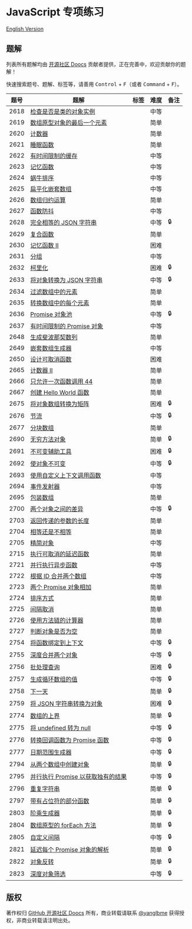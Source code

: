 # JavaScript 专项练习

[English Version](/solution/JAVASCRIPT_README_EN.md)

## 题解

列表所有题解均由 [开源社区 Doocs](https://github.com/doocs) 贡献者提供，正在完善中，欢迎贡献你的题解！

快速搜索题号、题解、标签等，请善用 <kbd>Control</kbd> + <kbd>F</kbd>（或者 <kbd>Command</kbd> + <kbd>F</kbd>）。

| 题号 | 题解                                                                                                                                                  | 标签 | 难度 | 备注 |
| ---- | ----------------------------------------------------------------------------------------------------------------------------------------------------- | ---- | ---- | ---- |
| 2618 | [检查是否是类的对象实例](/solution/2600-2699/2618.Check%20if%20Object%20Instance%20of%20Class/README.md)                                              |      | 中等 |      |
| 2619 | [数组原型对象的最后一个元素](/solution/2600-2699/2619.Array%20Prototype%20Last/README.md)                                                             |      | 简单 |      |
| 2620 | [计数器](/solution/2600-2699/2620.Counter/README.md)                                                                                                  |      | 简单 |      |
| 2621 | [睡眠函数](/solution/2600-2699/2621.Sleep/README.md)                                                                                                  |      | 简单 |      |
| 2622 | [有时间限制的缓存](/solution/2600-2699/2622.Cache%20With%20Time%20Limit/README.md)                                                                    |      | 中等 |      |
| 2623 | [记忆函数](/solution/2600-2699/2623.Memoize/README.md)                                                                                                |      | 中等 |      |
| 2624 | [蜗牛排序](/solution/2600-2699/2624.Snail%20Traversal/README.md)                                                                                      |      | 中等 |      |
| 2625 | [扁平化嵌套数组](/solution/2600-2699/2625.Flatten%20Deeply%20Nested%20Array/README.md)                                                                |      | 中等 |      |
| 2626 | [数组归约运算](/solution/2600-2699/2626.Array%20Reduce%20Transformation/README.md)                                                                    |      | 简单 |      |
| 2627 | [函数防抖](/solution/2600-2699/2627.Debounce/README.md)                                                                                               |      | 中等 |      |
| 2628 | [完全相等的 JSON 字符串](/solution/2600-2699/2628.JSON%20Deep%20Equal/README.md)                                                                      |      | 中等 | 🔒   |
| 2629 | [复合函数](/solution/2600-2699/2629.Function%20Composition/README.md)                                                                                 |      | 简单 |      |
| 2630 | [记忆函数 II](/solution/2600-2699/2630.Memoize%20II/README.md)                                                                                        |      | 困难 |      |
| 2631 | [分组](/solution/2600-2699/2631.Group%20By/README.md)                                                                                                 |      | 中等 |      |
| 2632 | [柯里化](/solution/2600-2699/2632.Curry/README.md)                                                                                                    |      | 困难 | 🔒   |
| 2633 | [将对象转换为 JSON 字符串](/solution/2600-2699/2633.Convert%20Object%20to%20JSON%20String/README.md)                                                  |      | 中等 | 🔒   |
| 2634 | [过滤数组中的元素](/solution/2600-2699/2634.Filter%20Elements%20from%20Array/README.md)                                                               |      | 简单 |      |
| 2635 | [转换数组中的每个元素](/solution/2600-2699/2635.Apply%20Transform%20Over%20Each%20Element%20in%20Array/README.md)                                     |      | 简单 |      |
| 2636 | [Promise 对象池](/solution/2600-2699/2636.Promise%20Pool/README.md)                                                                                   |      | 中等 | 🔒   |
| 2637 | [有时间限制的 Promise 对象](/solution/2600-2699/2637.Promise%20Time%20Limit/README.md)                                                                |      | 中等 |      |
| 2648 | [生成斐波那契数列](/solution/2600-2699/2648.Generate%20Fibonacci%20Sequence/README.md)                                                                |      | 简单 |      |
| 2649 | [嵌套数组生成器](/solution/2600-2699/2649.Nested%20Array%20Generator/README.md)                                                                       |      | 中等 |      |
| 2650 | [设计可取消函数](/solution/2600-2699/2650.Design%20Cancellable%20Function/README.md)                                                                  |      | 困难 |      |
| 2665 | [计数器 II](/solution/2600-2699/2665.Counter%20II/README.md)                                                                                          |      | 简单 |      |
| 2666 | [只允许一次函数调用 44](/solution/2600-2699/2666.Allow%20One%20Function%20Call/README.md)                                                             |      | 简单 |      |
| 2667 | [创建 Hello World 函数](/solution/2600-2699/2667.Create%20Hello%20World%20Function/README.md)                                                         |      | 简单 |      |
| 2675 | [将对象数组转换为矩阵](/solution/2600-2699/2675.Array%20of%20Objects%20to%20Matrix/README.md)                                                         |      | 困难 | 🔒   |
| 2676 | [节流](/solution/2600-2699/2676.Throttle/README.md)                                                                                                   |      | 中等 | 🔒   |
| 2677 | [分块数组](/solution/2600-2699/2677.Chunk%20Array/README.md)                                                                                          |      | 简单 |      |
| 2690 | [无穷方法对象](/solution/2600-2699/2690.Infinite%20Method%20Object/README.md)                                                                         |      | 简单 | 🔒   |
| 2691 | [不可变辅助工具](/solution/2600-2699/2691.Immutability%20Helper/README.md)                                                                            |      | 困难 | 🔒   |
| 2692 | [使对象不可变](/solution/2600-2699/2692.Make%20Object%20Immutable/README.md)                                                                          |      | 中等 | 🔒   |
| 2693 | [使用自定义上下文调用函数](/solution/2600-2699/2693.Call%20Function%20with%20Custom%20Context/README.md)                                              |      | 中等 |      |
| 2694 | [事件发射器](/solution/2600-2699/2694.Event%20Emitter/README.md)                                                                                      |      | 中等 |      |
| 2695 | [包装数组](/solution/2600-2699/2695.Array%20Wrapper/README.md)                                                                                        |      | 简单 |      |
| 2700 | [两个对象之间的差异](/solution/2700-2799/2700.Differences%20Between%20Two%20Objects/README.md)                                                        |      | 中等 | 🔒   |
| 2703 | [返回传递的参数的长度](/solution/2700-2799/2703.Return%20Length%20of%20Arguments%20Passed/README.md)                                                  |      | 简单 |      |
| 2704 | [相等还是不相等](/solution/2700-2799/2704.To%20Be%20Or%20Not%20To%20Be/README.md)                                                                     |      | 简单 |      |
| 2705 | [精简对象](/solution/2700-2799/2705.Compact%20Object/README.md)                                                                                       |      | 中等 |      |
| 2715 | [执行可取消的延迟函数](/solution/2700-2799/2715.Timeout%20Cancellation/README.md)                                                                     |      | 简单 |      |
| 2721 | [并行执行异步函数](/solution/2700-2799/2721.Execute%20Asynchronous%20Functions%20in%20Parallel/README.md)                                             |      | 中等 |      |
| 2722 | [根据 ID 合并两个数组](/solution/2700-2799/2722.Join%20Two%20Arrays%20by%20ID/README.md)                                                              |      | 中等 |      |
| 2723 | [两个 Promise 对象相加](/solution/2700-2799/2723.Add%20Two%20Promises/README.md)                                                                      |      | 简单 |      |
| 2724 | [排序方式](/solution/2700-2799/2724.Sort%20By/README.md)                                                                                              |      | 简单 |      |
| 2725 | [间隔取消](/solution/2700-2799/2725.Interval%20Cancellation/README.md)                                                                                |      | 简单 |      |
| 2726 | [使用方法链的计算器](/solution/2700-2799/2726.Calculator%20with%20Method%20Chaining/README.md)                                                        |      | 简单 |      |
| 2727 | [判断对象是否为空](/solution/2700-2799/2727.Is%20Object%20Empty/README.md)                                                                            |      | 简单 |      |
| 2754 | [将函数绑定到上下文](/solution/2700-2799/2754.Bind%20Function%20to%20Context/README.md)                                                               |      | 中等 | 🔒   |
| 2755 | [深度合并两个对象](/solution/2700-2799/2755.Deep%20Merge%20of%20Two%20Objects/README.md)                                                              |      | 中等 | 🔒   |
| 2756 | [批处理查询](/solution/2700-2799/2756.Query%20Batching/README.md)                                                                                     |      | 困难 | 🔒   |
| 2757 | [生成循环数组的值](/solution/2700-2799/2757.Generate%20Circular%20Array%20Values/README.md)                                                           |      | 中等 | 🔒   |
| 2758 | [下一天](/solution/2700-2799/2758.Next%20Day/README.md)                                                                                               |      | 简单 | 🔒   |
| 2759 | [将 JSON 字符串转换为对象](/solution/2700-2799/2759.Convert%20JSON%20String%20to%20Object/README.md)                                                  |      | 困难 | 🔒   |
| 2774 | [数组的上界](/solution/2700-2799/2774.Array%20Upper%20Bound/README.md)                                                                                |      | 简单 | 🔒   |
| 2775 | [将 undefined 转为 null](/solution/2700-2799/2775.Undefined%20to%20Null/README.md)                                                                    |      | 中等 | 🔒   |
| 2776 | [转换回调函数为 Promise 函数](/solution/2700-2799/2776.Convert%20Callback%20Based%20Function%20to%20Promise%20Based%20Function/README.md)             |      | 中等 | 🔒   |
| 2777 | [日期范围生成器](/solution/2700-2799/2777.Date%20Range%20Generator/README.md)                                                                         |      | 中等 | 🔒   |
| 2794 | [从两个数组中创建对象](/solution/2700-2799/2794.Create%20Object%20from%20Two%20Arrays/README.md)                                                      |      | 简单 | 🔒   |
| 2795 | [并行执行 Promise 以获取独有的结果](/solution/2700-2799/2795.Parallel%20Execution%20of%20Promises%20for%20Individual%20Results%20Retrieval/README.md) |      | 中等 | 🔒   |
| 2796 | [重复字符串](/solution/2700-2799/2796.Repeat%20String/README.md)                                                                                      |      | 简单 | 🔒   |
| 2797 | [带有占位符的部分函数](/solution/2700-2799/2797.Partial%20Function%20with%20Placeholders/README.md)                                                   |      | 简单 | 🔒   |
| 2803 | [阶乘生成器](/solution/2800-2899/2803.Factorial%20Generator/README.md)                                                                                |      | 简单 | 🔒   |
| 2804 | [数组原型的 forEach 方法](/solution/2800-2899/2804.Array%20Prototype%20ForEach/README.md)                                                             |      | 简单 | 🔒   |
| 2805 | [自定义间隔](/solution/2800-2899/2805.Custom%20Interval/README.md)                                                                                    |      | 中等 | 🔒   |
| 2821 | [延迟每个 Promise 对象的解析](/solution/2800-2899/2821.Delay%20the%20Resolution%20of%20Each%20Promise/README.md)                                      |      | 简单 | 🔒   |
| 2822 | [对象反转](/solution/2800-2899/2822.Inversion%20of%20Object/README.md)                                                                                |      | 简单 | 🔒   |
| 2823 | [深度对象筛选](/solution/2800-2899/2823.Deep%20Object%20Filter/README.md)                                                                             |      | 中等 | 🔒   |

## 版权

著作权归 [GitHub 开源社区 Doocs](https://github.com/doocs) 所有，商业转载请联系 [@yanglbme](mailto:contact@yanglibin.info) 获得授权，非商业转载请注明出处。
